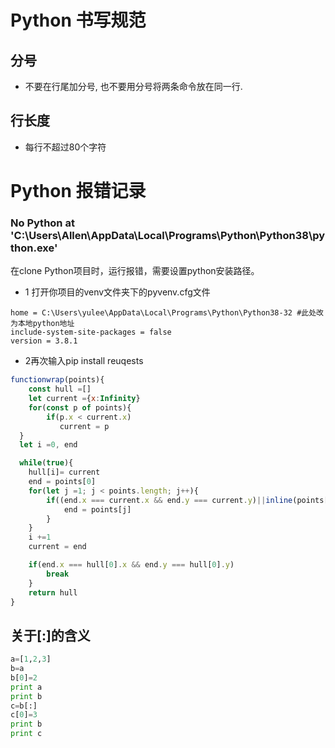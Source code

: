 # Python 书写规范
## 分号
* 不要在行尾加分号, 也不要用分号将两条命令放在同一行.
## 行长度
- 每行不超过80个字符


#  Python 报错记录
### No Python at 'C:\Users\Allen\AppData\Local\Programs\Python\Python38\python.exe'
在clone Python项目时，运行报错，需要设置python安装路径。
    
- 1 打开你项目的venv文件夹下的pyvenv.cfg文件
```
home = C:\Users\yulee\AppData\Local\Programs\Python\Python38-32 #此处改为本地python地址
include-system-site-packages = false
version = 3.8.1
```
- 2再次输入pip install reuqests


``` javascript
functionwrap(points){
    const hull =[]
    let current ={x:Infinity}
    for(const p of points){
        if(p.x < current.x) 
           current = p
  }
  let i =0, end

  while(true){
    hull[i]= current
    end = points[0]
    for(let j =1; j < points.length; j++){
        if((end.x === current.x && end.y === current.y)||inline(points[j], hull[i], end)>0){
            end = points[j]
        }
    }
    i +=1
    current = end

    if(end.x === hull[0].x && end.y === hull[0].y)
        break
    }
    return hull
}
```

## 关于[:]的含义
```python
a=[1,2,3]
b=a
b[0]=2
print a
print b
c=b[:]
c[0]=3
print b
print c
```